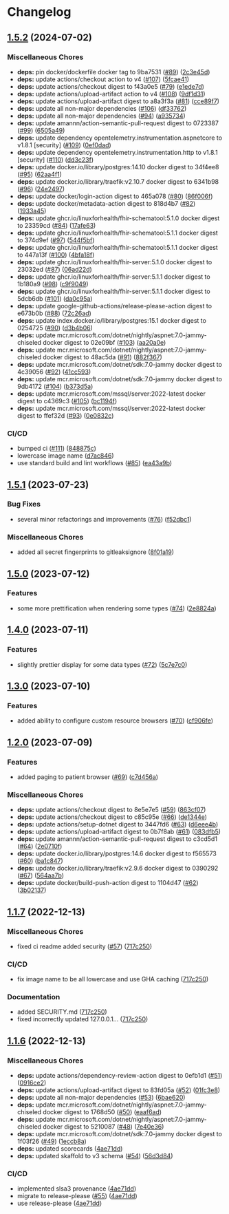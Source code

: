 # Changelog

## [1.5.2](https://github.com/chgl/magniFHIR/compare/v1.5.1...v1.5.2) (2024-07-02)


### Miscellaneous Chores

* **deps:** pin docker/dockerfile docker tag to 9ba7531 ([#89](https://github.com/chgl/magniFHIR/issues/89)) ([2c3e45d](https://github.com/chgl/magniFHIR/commit/2c3e45d09d943137cd8e2d0f5d458cec20a08c32))
* **deps:** update actions/checkout action to v4 ([#107](https://github.com/chgl/magniFHIR/issues/107)) ([5fcae41](https://github.com/chgl/magniFHIR/commit/5fcae4119af774b575ce57c0322594aff038c20a))
* **deps:** update actions/checkout digest to f43a0e5 ([#79](https://github.com/chgl/magniFHIR/issues/79)) ([e1ede7d](https://github.com/chgl/magniFHIR/commit/e1ede7d36bb91741d508b756b11a38286963e8b6))
* **deps:** update actions/upload-artifact action to v4 ([#108](https://github.com/chgl/magniFHIR/issues/108)) ([9df1d31](https://github.com/chgl/magniFHIR/commit/9df1d31bb2c06db00456772e5f5f3a5de5574af9))
* **deps:** update actions/upload-artifact digest to a8a3f3a ([#81](https://github.com/chgl/magniFHIR/issues/81)) ([cce89f7](https://github.com/chgl/magniFHIR/commit/cce89f7ce86a34318ee1c56a3d93bd8002ca9f9b))
* **deps:** update all non-major dependencies ([#106](https://github.com/chgl/magniFHIR/issues/106)) ([df33762](https://github.com/chgl/magniFHIR/commit/df33762a90d142b19e21901afa36bb5bfcb61a9e))
* **deps:** update all non-major dependencies ([#94](https://github.com/chgl/magniFHIR/issues/94)) ([a935734](https://github.com/chgl/magniFHIR/commit/a93573412cdf04440a5777e4f5d651f4589b71d9))
* **deps:** update amannn/action-semantic-pull-request digest to 0723387 ([#99](https://github.com/chgl/magniFHIR/issues/99)) ([6505a49](https://github.com/chgl/magniFHIR/commit/6505a4930eadd59baa4ac4451e9b3f9214cd673e))
* **deps:** update dependency opentelemetry.instrumentation.aspnetcore to v1.8.1 [security] ([#109](https://github.com/chgl/magniFHIR/issues/109)) ([0ef0dad](https://github.com/chgl/magniFHIR/commit/0ef0dad0d51a7f26323306aa7a2518ef4cb0a6b2))
* **deps:** update dependency opentelemetry.instrumentation.http to v1.8.1 [security] ([#110](https://github.com/chgl/magniFHIR/issues/110)) ([dd3c23f](https://github.com/chgl/magniFHIR/commit/dd3c23f436e20bd60c7e39d7ca6884f098f9a688))
* **deps:** update docker.io/library/postgres:14.10 docker digest to 34f4ee8 ([#95](https://github.com/chgl/magniFHIR/issues/95)) ([62aa4f1](https://github.com/chgl/magniFHIR/commit/62aa4f110a2a8bc021414dec736cb4dbbdc8f848))
* **deps:** update docker.io/library/traefik:v2.10.7 docker digest to 6341b98 ([#96](https://github.com/chgl/magniFHIR/issues/96)) ([24e2497](https://github.com/chgl/magniFHIR/commit/24e2497d9568eac957e2afec3c66f092a34bd3bc))
* **deps:** update docker/login-action digest to 465a078 ([#80](https://github.com/chgl/magniFHIR/issues/80)) ([86f006f](https://github.com/chgl/magniFHIR/commit/86f006f14038ce0307ff6793354df7d3d88c70fc))
* **deps:** update docker/metadata-action digest to 818d4b7 ([#82](https://github.com/chgl/magniFHIR/issues/82)) ([1933a45](https://github.com/chgl/magniFHIR/commit/1933a45a2173f7c580f927730a1b92bf746840c9))
* **deps:** update ghcr.io/linuxforhealth/fhir-schematool:5.1.0 docker digest to 23359cd ([#84](https://github.com/chgl/magniFHIR/issues/84)) ([17afe63](https://github.com/chgl/magniFHIR/commit/17afe63045e1dddd234a2ef64ea28da36abb21db))
* **deps:** update ghcr.io/linuxforhealth/fhir-schematool:5.1.1 docker digest to 374d9ef ([#97](https://github.com/chgl/magniFHIR/issues/97)) ([544f5bf](https://github.com/chgl/magniFHIR/commit/544f5bfda8c9e09338d20ee038c3da2a264d28a1))
* **deps:** update ghcr.io/linuxforhealth/fhir-schematool:5.1.1 docker digest to 447a13f ([#100](https://github.com/chgl/magniFHIR/issues/100)) ([4bfa18f](https://github.com/chgl/magniFHIR/commit/4bfa18ffd0744920d5abdeca2689a5808bd13c6b))
* **deps:** update ghcr.io/linuxforhealth/fhir-server:5.1.0 docker digest to 23032ed ([#87](https://github.com/chgl/magniFHIR/issues/87)) ([06ad22d](https://github.com/chgl/magniFHIR/commit/06ad22d2d4dfa481b9191defdeda5551e2177743))
* **deps:** update ghcr.io/linuxforhealth/fhir-server:5.1.1 docker digest to 1b180a9 ([#98](https://github.com/chgl/magniFHIR/issues/98)) ([c9f9049](https://github.com/chgl/magniFHIR/commit/c9f904963cb0f69eb3b319817979db2c0036629f))
* **deps:** update ghcr.io/linuxforhealth/fhir-server:5.1.1 docker digest to 5dcb6db ([#101](https://github.com/chgl/magniFHIR/issues/101)) ([da0c95a](https://github.com/chgl/magniFHIR/commit/da0c95ac36f6cde83200383f71feb78f58d61c49))
* **deps:** update google-github-actions/release-please-action digest to e673b0b ([#88](https://github.com/chgl/magniFHIR/issues/88)) ([72c26ad](https://github.com/chgl/magniFHIR/commit/72c26ad18b9a6823cc255292d9095b1f73ee068c))
* **deps:** update index.docker.io/library/postgres:15.1 docker digest to 0254725 ([#90](https://github.com/chgl/magniFHIR/issues/90)) ([d3b4b06](https://github.com/chgl/magniFHIR/commit/d3b4b0638a54a026258a1ae9ad260f90a811a29a))
* **deps:** update mcr.microsoft.com/dotnet/nightly/aspnet:7.0-jammy-chiseled docker digest to 02e09bf ([#103](https://github.com/chgl/magniFHIR/issues/103)) ([aa20a0e](https://github.com/chgl/magniFHIR/commit/aa20a0e35fcf7cf9f8b179ce8aedcce7462acc41))
* **deps:** update mcr.microsoft.com/dotnet/nightly/aspnet:7.0-jammy-chiseled docker digest to 48ac5da ([#91](https://github.com/chgl/magniFHIR/issues/91)) ([882f367](https://github.com/chgl/magniFHIR/commit/882f367ede7c541df61fa485a0a6a5a83e769b4d))
* **deps:** update mcr.microsoft.com/dotnet/sdk:7.0-jammy docker digest to 4c39056 ([#92](https://github.com/chgl/magniFHIR/issues/92)) ([41cc593](https://github.com/chgl/magniFHIR/commit/41cc593e34cb7c0e6e7c04db8425c6a7edcd754a))
* **deps:** update mcr.microsoft.com/dotnet/sdk:7.0-jammy docker digest to 9db4172 ([#104](https://github.com/chgl/magniFHIR/issues/104)) ([b373d5a](https://github.com/chgl/magniFHIR/commit/b373d5a99ee9631d49adc723b970860e421a33dc))
* **deps:** update mcr.microsoft.com/mssql/server:2022-latest docker digest to c4369c3 ([#105](https://github.com/chgl/magniFHIR/issues/105)) ([bc1194f](https://github.com/chgl/magniFHIR/commit/bc1194ff1beceba96d484cf12060df7b0ccf2a6f))
* **deps:** update mcr.microsoft.com/mssql/server:2022-latest docker digest to ffef32d ([#93](https://github.com/chgl/magniFHIR/issues/93)) ([0e0832c](https://github.com/chgl/magniFHIR/commit/0e0832c3cf6ee2620dceccbbc364f0304da1e3e8))


### CI/CD

* bumped ci ([#111](https://github.com/chgl/magniFHIR/issues/111)) ([848875c](https://github.com/chgl/magniFHIR/commit/848875cbbe3fd66231da0d7455ba06d5a5b6d74a))
* lowercase image name ([d7ac846](https://github.com/chgl/magniFHIR/commit/d7ac8468565decc0312c71e4f90a65f4252401cf))
* use standard build and lint workflows ([#85](https://github.com/chgl/magniFHIR/issues/85)) ([ea43a9b](https://github.com/chgl/magniFHIR/commit/ea43a9b63f90049186927c368c6bb7fd3d83f90d))

## [1.5.1](https://github.com/chgl/magniFHIR/compare/v1.5.0...v1.5.1) (2023-07-23)


### Bug Fixes

* several minor refactorings and improvements ([#76](https://github.com/chgl/magniFHIR/issues/76)) ([f52dbc1](https://github.com/chgl/magniFHIR/commit/f52dbc1ef52f3f53a5b0446841e4a8e6e16c70cf))


### Miscellaneous Chores

* added all secret fingerprints to gitleaksignore ([8f01a19](https://github.com/chgl/magniFHIR/commit/8f01a19e08fcc72daed93e1d1ad6e125fcf3d5b2))

## [1.5.0](https://github.com/chgl/magniFHIR/compare/v1.4.0...v1.5.0) (2023-07-12)


### Features

* some more prettification when rendering some types ([#74](https://github.com/chgl/magniFHIR/issues/74)) ([2e8824a](https://github.com/chgl/magniFHIR/commit/2e8824a32d5690ba3aa8f4e957394af3561fd453))

## [1.4.0](https://github.com/chgl/magniFHIR/compare/v1.3.0...v1.4.0) (2023-07-11)


### Features

* slightly prettier display for some data types ([#72](https://github.com/chgl/magniFHIR/issues/72)) ([5c7e7c0](https://github.com/chgl/magniFHIR/commit/5c7e7c01a1d42cb0306acbe8deda37c4d002c738))

## [1.3.0](https://github.com/chgl/magniFHIR/compare/v1.2.0...v1.3.0) (2023-07-10)


### Features

* added ability to configure custom resource browsers  ([#70](https://github.com/chgl/magniFHIR/issues/70)) ([cf906fe](https://github.com/chgl/magniFHIR/commit/cf906fee71b6a58b7ea0f5da43cd315ddc2b2fa1))

## [1.2.0](https://github.com/chgl/magniFHIR/compare/v1.1.7...v1.2.0) (2023-07-09)


### Features

* added paging to patient browser ([#69](https://github.com/chgl/magniFHIR/issues/69)) ([c7d456a](https://github.com/chgl/magniFHIR/commit/c7d456a44b662222123741fed025b96da782ad83))


### Miscellaneous Chores

* **deps:** update actions/checkout digest to 8e5e7e5 ([#59](https://github.com/chgl/magniFHIR/issues/59)) ([863cf07](https://github.com/chgl/magniFHIR/commit/863cf073f7bbebc3d765de416f8b251c15cfc274))
* **deps:** update actions/checkout digest to c85c95e ([#66](https://github.com/chgl/magniFHIR/issues/66)) ([de1344e](https://github.com/chgl/magniFHIR/commit/de1344edbddc7f690120abe677a553d746b8b7bc))
* **deps:** update actions/setup-dotnet digest to 3447fd6 ([#63](https://github.com/chgl/magniFHIR/issues/63)) ([d6eee4b](https://github.com/chgl/magniFHIR/commit/d6eee4b1847e0ee59c923c00b4981923f013665b))
* **deps:** update actions/upload-artifact digest to 0b7f8ab ([#61](https://github.com/chgl/magniFHIR/issues/61)) ([083dfb5](https://github.com/chgl/magniFHIR/commit/083dfb565aaefd20543c60a1b4e3e6db14b5712f))
* **deps:** update amannn/action-semantic-pull-request digest to c3cd5d1 ([#64](https://github.com/chgl/magniFHIR/issues/64)) ([2e0710f](https://github.com/chgl/magniFHIR/commit/2e0710f1bb27ea43f89f8fe77c4987c67b9aa0d7))
* **deps:** update docker.io/library/postgres:14.6 docker digest to f565573 ([#60](https://github.com/chgl/magniFHIR/issues/60)) ([ba1c847](https://github.com/chgl/magniFHIR/commit/ba1c847a5f908452a5b105cfbb8093f7e3a7304c))
* **deps:** update docker.io/library/traefik:v2.9.6 docker digest to 0390292 ([#67](https://github.com/chgl/magniFHIR/issues/67)) ([564aa7b](https://github.com/chgl/magniFHIR/commit/564aa7b3e0b3b3293f2a12432d4111609e01f8d5))
* **deps:** update docker/build-push-action digest to 1104d47 ([#62](https://github.com/chgl/magniFHIR/issues/62)) ([3b02137](https://github.com/chgl/magniFHIR/commit/3b0213761de4a9b450a539be8c9fb136e7e82405))

## [1.1.7](https://github.com/chgl/magniFHIR/compare/v1.1.6...v1.1.7) (2022-12-13)

### Miscellaneous Chores

- fixed ci readme added security ([#57](https://github.com/chgl/magniFHIR/issues/57)) ([717c250](https://github.com/chgl/magniFHIR/commit/717c2507eca76916a73e62b3fc369474063f6209))

### CI/CD

- fix image name to be all lowercase and use GHA caching ([717c250](https://github.com/chgl/magniFHIR/commit/717c2507eca76916a73e62b3fc369474063f6209))

### Documentation

- added SECURITY.md ([717c250](https://github.com/chgl/magniFHIR/commit/717c2507eca76916a73e62b3fc369474063f6209))
- fixed incorrectly updated 127.0.0.1... ([717c250](https://github.com/chgl/magniFHIR/commit/717c2507eca76916a73e62b3fc369474063f6209))

## [1.1.6](https://github.com/chgl/magniFHIR/compare/v1.1.5...v1.1.6) (2022-12-13)

### Miscellaneous Chores

- **deps:** update actions/dependency-review-action digest to 0efb1d1 ([#51](https://github.com/chgl/magniFHIR/issues/51)) ([0916ce2](https://github.com/chgl/magniFHIR/commit/0916ce29837c1d16e6968f12f83268787b16e97e))
- **deps:** update actions/upload-artifact digest to 83fd05a ([#52](https://github.com/chgl/magniFHIR/issues/52)) ([01fc3e8](https://github.com/chgl/magniFHIR/commit/01fc3e86342497f05307c932940e39cf4d419b49))
- **deps:** update all non-major dependencies ([#53](https://github.com/chgl/magniFHIR/issues/53)) ([6bae620](https://github.com/chgl/magniFHIR/commit/6bae620d6870b66b19abcc2942cd589bfc0dda20))
- **deps:** update mcr.microsoft.com/dotnet/nightly/aspnet:7.0-jammy-chiseled docker digest to 1768d50 ([#50](https://github.com/chgl/magniFHIR/issues/50)) ([eaaf6ad](https://github.com/chgl/magniFHIR/commit/eaaf6adc8ad86832136cac89c3fccf0254be16e5))
- **deps:** update mcr.microsoft.com/dotnet/nightly/aspnet:7.0-jammy-chiseled docker digest to 5210087 ([#48](https://github.com/chgl/magniFHIR/issues/48)) ([7e40e36](https://github.com/chgl/magniFHIR/commit/7e40e364dbd1a78c939871c31189c942fe91683a))
- **deps:** update mcr.microsoft.com/dotnet/sdk:7.0-jammy docker digest to 1f03f26 ([#49](https://github.com/chgl/magniFHIR/issues/49)) ([1eccb8a](https://github.com/chgl/magniFHIR/commit/1eccb8a5fedf651441b502f7ce99b46df1f82de1))
- **deps:** updated scorecards ([4ae71dd](https://github.com/chgl/magniFHIR/commit/4ae71dd2360a369009d368abcf1e66d7c709a940))
- **deps:** updated skaffold to v3 schema ([#54](https://github.com/chgl/magniFHIR/issues/54)) ([56d3d84](https://github.com/chgl/magniFHIR/commit/56d3d84b8ba8a1f6498d567b88c3ae171a47b006))

### CI/CD

- implemented slsa3 provenance ([4ae71dd](https://github.com/chgl/magniFHIR/commit/4ae71dd2360a369009d368abcf1e66d7c709a940))
- migrate to release-please ([#55](https://github.com/chgl/magniFHIR/issues/55)) ([4ae71dd](https://github.com/chgl/magniFHIR/commit/4ae71dd2360a369009d368abcf1e66d7c709a940))
- use release-please ([4ae71dd](https://github.com/chgl/magniFHIR/commit/4ae71dd2360a369009d368abcf1e66d7c709a940))
